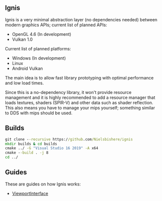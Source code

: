 ## Ignis

Ignis is a very minimal abstraction layer (no dependencies needed) between modern graphics APIs; current list of planned APIs:

- OpenGL 4.6 (In development)
- Vulkan 1.0

Current list of planned platforms:

- Windows (In development)
- Linux
- Android Vulkan

The main idea is to allow fast library prototyping with optimal performance and low load times.

Since this is a no-dependency library, it won't provide resource management and it is highly recommended to add a resource manager that loads textures, shaders (SPIR-V) and other data such as shader reflection. This also means you have to manage your mips yourself; something similar to DDS with mips should be used.

## Builds

```bat
git clone --recursive https://github.com/Nielsbishere/ignis
mkdir builds & cd builds
cmake ../ -G "Visual Studio 16 2019" -A x64
cmake --build . -j 8
cd ../
```

## Guides

These are guides on how Ignis works:

- [ViewportInterface](docs/ViewportInterface.md)

